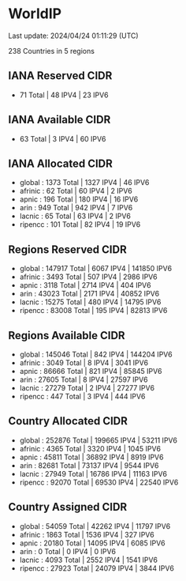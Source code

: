 # WorldIP

Last update: 2024/04/24 01:11:29 (UTC)

238 Countries in 5 regions

## IANA Reserved CIDR

- 71 Total | 48 IPV4 | 23 IPV6

## IANA Available CIDR

- 63 Total | 3 IPV4 | 60 IPV6

## IANA Allocated CIDR

- global : 1373 Total | 1327 IPV4 | 46 IPV6
- afrinic : 62 Total | 60 IPV4 | 2 IPV6
- apnic : 196 Total | 180 IPV4 | 16 IPV6
- arin : 949 Total | 942 IPV4 | 7 IPV6
- lacnic : 65 Total | 63 IPV4 | 2 IPV6
- ripencc : 101 Total | 82 IPV4 | 19 IPV6

## Regions Reserved CIDR

- global : 147917 Total | 6067 IPV4 | 141850 IPV6
- afrinic : 3493 Total | 507 IPV4 | 2986 IPV6
- apnic : 3118 Total | 2714 IPV4 | 404 IPV6
- arin : 43023 Total | 2171 IPV4 | 40852 IPV6
- lacnic : 15275 Total | 480 IPV4 | 14795 IPV6
- ripencc : 83008 Total | 195 IPV4 | 82813 IPV6

## Regions Available CIDR

- global : 145046 Total | 842 IPV4 | 144204 IPV6
- afrinic : 3049 Total | 8 IPV4 | 3041 IPV6
- apnic : 86666 Total | 821 IPV4 | 85845 IPV6
- arin : 27605 Total | 8 IPV4 | 27597 IPV6
- lacnic : 27279 Total | 2 IPV4 | 27277 IPV6
- ripencc : 447 Total | 3 IPV4 | 444 IPV6

## Country Allocated CIDR

- global : 252876 Total | 199665 IPV4 | 53211 IPV6
- afrinic : 4365 Total | 3320 IPV4 | 1045 IPV6
- apnic : 45811 Total | 36892 IPV4 | 8919 IPV6
- arin : 82681 Total | 73137 IPV4 | 9544 IPV6
- lacnic : 27949 Total | 16786 IPV4 | 11163 IPV6
- ripencc : 92070 Total | 69530 IPV4 | 22540 IPV6

## Country Assigned CIDR

- global : 54059 Total | 42262 IPV4 | 11797 IPV6
- afrinic : 1863 Total | 1536 IPV4 | 327 IPV6
- apnic : 20180 Total | 14095 IPV4 | 6085 IPV6
- arin : 0 Total | 0 IPV4 | 0 IPV6
- lacnic : 4093 Total | 2552 IPV4 | 1541 IPV6
- ripencc : 27923 Total | 24079 IPV4 | 3844 IPV6
